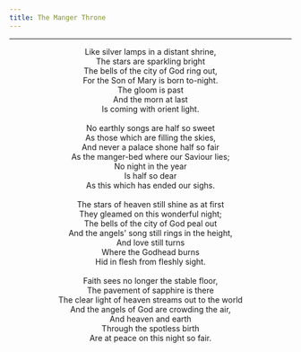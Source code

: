 ```yaml
---
title: The Manger Throne
---
```


---
<center>
Like silver lamps in a distant shrine,<br/>
The stars are sparkling bright<br/>
The bells of the city of God ring out,<br/>
For the Son of Mary is born to-night.<br/>
The gloom is past<br/>
And the morn at last<br/>
Is coming with orient light.<br/>
<br/>
No earthly songs are half so sweet<br/>
As those which are filling the skies,<br/>
And never a palace shone half so fair<br/>
As the manger-bed where our Saviour lies;<br/>
No night in the year<br/>
Is half so dear<br/>
As this which has ended our sighs.<br/>
<br/>
The stars of heaven still shine as at first<br/>
They gleamed on this wonderful night;<br/>
The bells of the city of God peal out<br/>
And the angels' song still rings in the height,<br/>
And love still turns<br/>
Where the Godhead burns<br/>
Hid in flesh from fleshly sight.<br/>
<br/>
Faith sees no longer the stable floor,<br/>
The pavement of sapphire is there<br/>
The clear light of heaven streams out to the world<br/>
And the angels of God are crowding the air,<br/>
And heaven and earth<br/>
Through the spotless birth<br/>
Are at peace on this night so fair.
</center>
